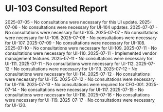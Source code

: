 # UI-103 Consulted Report

2025-07-05 - No consultations were necessary for this UI update.
2025-07-06 - No consultations were necessary for UI-104 updates.
2025-07-07 - No consultations were necessary for UI-105.
2025-07-07 - No consultations were necessary for UI-106.
2025-07-08 - No consultations were necessary for UI-107.
2025-07-09 - No consultations were necessary for UI-108.
2025-07-10 - No consultations were necessary for UI-109.
2025-07-11 - No consultations were necessary for UI-110.
2025-07-11 - Implemented vendor management features.
2025-07-11 - No consultations were necessary for UI-111.
2025-07-11 - No consultations were necessary for UI-112.
2025-07-12 - No consultations were necessary for UI-113.
2025-07-12 - No consultations were necessary for UI-114.
2025-07-12 - No consultations were necessary for UI-115.
2025-07-12 - No consultations were necessary for UI-116.
2025-07-13 - No consultations were required for CFG-001.
2025-07-14 - No consultations were necessary for UI-117.
2025-07-15 - No consultations were necessary for UI-118.
2025-07-16 - No consultations were necessary for UI-119.
2025-07-17 - No consultations were necessary for UI-120.
